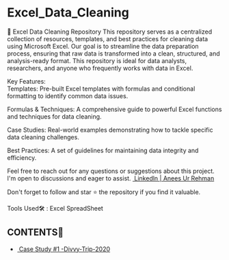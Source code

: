 # Excel_Data_Cleaning
<p>🧹 Excel Data Cleaning Repository
This repository serves as a centralized collection of resources, templates, and best practices for cleaning data using Microsoft Excel. Our goal is to streamline the data preparation process, ensuring that raw data is transformed into a clean, structured, and analysis-ready format. This repository is ideal for data analysts, researchers, and anyone who frequently works with data in Excel.<br>

Key Features:<br>
Templates: Pre-built Excel templates with formulas and conditional formatting to identify common data issues.<br>

Formulas & Techniques: A comprehensive guide to powerful Excel functions and techniques for data cleaning.<br>

Case Studies: Real-world examples demonstrating how to tackle specific data cleaning challenges.<br>

Best Practices: A set of guidelines for maintaining data integrity and efficiency.<br></p>

<p>Feel free to reach out for any questions or suggestions about this project. I'm open to discussions and eager to assist.
  <a href="www.linkedin.com/in/anees-ur-rehman-7a2245378">
  <img src=" Linkedln | Anees Ur Rehman" alt=""> Linkedln | Anees Ur Rehman</a><br>

  Don't forget to follow and star ⭐ the repository if you find it valuable.</p>
  <p>Tools Used🛠️ : Excel SpreadSheet</p>

  <h2>CONTENTS📝</h2>
<ul>
  <li> 
  <a href="https://github.com/apex-analytics-solutions/Excel_Data_Cleaning/tree/04225f3d5f9b5ed8074be2a38d4200b8a7368be5/Case%20Study%20%231%20-Divvy-Trip-2020">
  <img src="Case Study #1 -Divvy-Trip-2020" alt=""> Case Study #1 -Divvy-Trip-2020</a>
  </li>
</ul>

